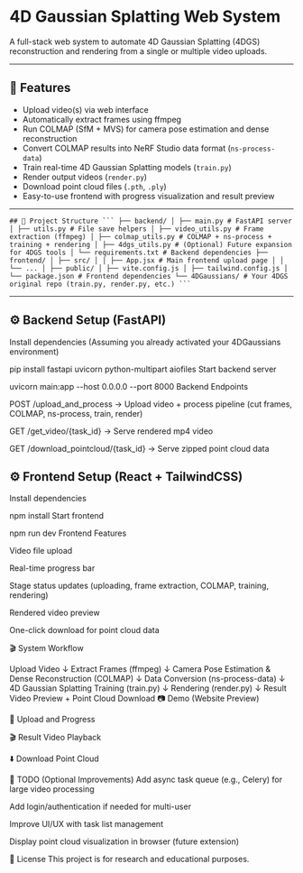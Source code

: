 # 4D Gaussian Splatting Web System

A full-stack web system to automate 4D Gaussian Splatting (4DGS) reconstruction and rendering from a single or multiple video uploads.

---

## 🚀 Features

- Upload video(s) via web interface
- Automatically extract frames using ffmpeg
- Run COLMAP (SfM + MVS) for camera pose estimation and dense reconstruction
- Convert COLMAP results into NeRF Studio data format (`ns-process-data`)
- Train real-time 4D Gaussian Splatting models (`train.py`)
- Render output videos (`render.py`)
- Download point cloud files (`.pth`, `.ply`)
- Easy-to-use frontend with progress visualization and result preview

---

<pre><code>## 📂 Project Structure ``` ├── backend/ │ ├── main.py # FastAPI server │ ├── utils.py # File save helpers │ ├── video_utils.py # Frame extraction (ffmpeg) │ ├── colmap_utils.py # COLMAP + ns-process + training + rendering │ ├── 4dgs_utils.py # (Optional) Future expansion for 4DGS tools │ └── requirements.txt # Backend dependencies ├── frontend/ │ ├── src/ │ │ ├── App.jsx # Main frontend upload page │ │ └── ... │ ├── public/ │ ├── vite.config.js │ ├── tailwind.config.js │ └── package.json # Frontend dependencies └── 4DGaussians/ # Your 4DGS original repo (train.py, render.py, etc.) ``` </code></pre>

---

## ⚙️ Backend Setup (FastAPI)
Install dependencies
(Assuming you already activated your 4DGaussians environment)

pip install fastapi uvicorn python-multipart aiofiles
Start backend server

uvicorn main:app --host 0.0.0.0 --port 8000
Backend Endpoints

POST /upload_and_process → Upload video + process pipeline (cut frames, COLMAP, ns-process, train, render)

GET /get_video/{task_id} → Serve rendered mp4 video

GET /download_pointcloud/{task_id} → Serve zipped point cloud data

## ⚙️ Frontend Setup (React + TailwindCSS)
Install dependencies

npm install
Start frontend


npm run dev
Frontend Features

Video file upload

Real-time progress bar

Stage status updates (uploading, frame extraction, COLMAP, training, rendering)

Rendered video preview

One-click download for point cloud data

🎬 System Workflow

Upload Video
    ↓
Extract Frames (ffmpeg)
    ↓
Camera Pose Estimation & Dense Reconstruction (COLMAP)
    ↓
Data Conversion (ns-process-data)
    ↓
4D Gaussian Splatting Training (train.py)
    ↓
Rendering (render.py)
    ↓
Result Video Preview + Point Cloud Download
📷 Demo (Website Preview)
<!-- 放你網站截圖這邊，建議截圖放在 /images/ 資料夾 -->
🎥 Upload and Progress

🎬 Result Video Playback

⬇️ Download Point Cloud

🧠 TODO (Optional Improvements)
Add async task queue (e.g., Celery) for large video processing

Add login/authentication if needed for multi-user

Improve UI/UX with task list management

Display point cloud visualization in browser (future extension)

📄 License
This project is for research and educational purposes.
